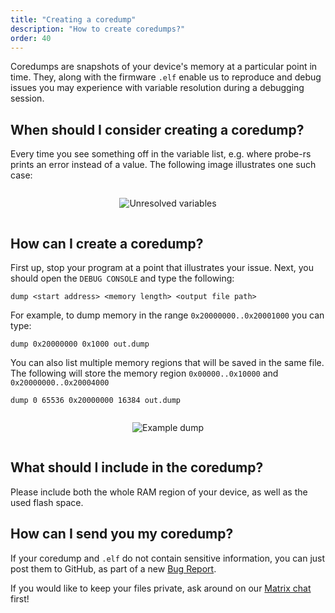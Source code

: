 ```yaml
---
title: "Creating a coredump"
description: "How to create coredumps?"
order: 40
---
```


Coredumps are snapshots of your device's memory at a particular point in time. They, along with the
firmware `.elf` enable us to reproduce and debug issues you may experience with variable resolution
during a debugging session.

## When should I consider creating a coredump?

Every time you see something off in the variable list, e.g. where probe-rs prints an error
instead of a value. The following image illustrates one such case:

<center><img src="/images/coredump/variable_resolution_issue.png" style="margin-top: 1em; margin-bottom: 1em; max-width:100%; max-height:100%; width: auto; height: auto;" alt="Unresolved variables" /></center>

## How can I create a coredump?

First up, stop your program at a point that illustrates your issue. Next, you should open the
`DEBUG CONSOLE` and type the following:

`dump <start address> <memory length> <output file path>`

For example, to dump memory in the range `0x20000000..0x20001000` you can type:

`dump 0x20000000 0x1000 out.dump`

You can also list multiple memory regions that will be saved in the same file. The following will
store the memory region `0x00000..0x10000` and `0x20000000..0x20004000`

`dump 0 65536 0x20000000 16384 out.dump`

<center><img src="/images/coredump/coredump.png" style="margin-top: 1em; margin-bottom: 1em; max-width:100%; max-height:100%; width: auto; height: auto;" alt="Example dump" /></center>

## What should I include in the coredump?

Please include both the whole RAM region of your device, as well as the used flash space.

## How can I send you my coredump?

If your coredump and `.elf` do not contain sensitive information, you can just post them to GitHub,
as part of a new [Bug Report](https://github.com/probe-rs/probe-rs/issues/new?assignees=&labels=bug&projects=&template=bug_report.md&title=).

If you would like to keep your files private, ask around on our [Matrix chat](https://matrix.to/#/#probe-rs:matrix.org) first!
